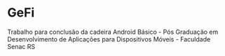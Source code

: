 # GeFi
Trabalho para conclusão da cadeira Android Básico - Pós Graduação em Desenvolvimento de Aplicações para Dispositivos Móveis - Faculdade Senac RS
